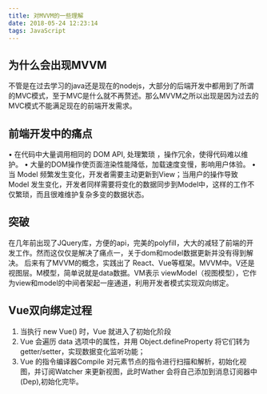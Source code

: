 ```yaml
---
title: 对MVVM的一些理解
date: 2018-05-24 12:23:14
tags: JavaScript
---
```


## 为什么会出现MVVM
不管是在过去学习的java还是现在的nodejs，大部分的后端开发中都用到了所谓的MVC模式，至于MVC是什么就不再赘述。那么MVVM之所以出现是因为过去的MVC模式不能满足现在的前端开发需求。

## 前端开发中的痛点
•	在代码中大量调用相同的 DOM API, 处理繁琐 ，操作冗余，使得代码难以维护。
•	大量的DOM操作使页面渲染性能降低，加载速度变慢，影响用户体验。
•	当 Model 频繁发生变化，开发者需要主动更新到View；当用户的操作导致 Model 发生变化，开发者同样需要将变化的数据同步到Model中，这样的工作不仅繁琐，而且很难维护复杂多变的数据状态。

## 突破
在几年前出现了JQuery库，方便的api，完美的polyfill，大大的减轻了前端的开发工作。然而这仅仅是解决了痛点一，关于dom和model数据更新并没有得到解决。
后来有了MVVM的概念，实践出了 React、Vue等框架。MVVM中。V还是视图层。M模型，简单说就是data数据。VM表示 viewModel（视图模型），它作为view和model的中间者架起一座通道，利用开发者模式实现双向绑定。

## Vue双向绑定过程
1.	当执行 new Vue() 时，Vue 就进入了初始化阶段
2.	Vue 会遍历 data 选项中的属性，并用 Object.defineProperty 将它们转为 getter/setter，实现数据变化监听功能；
3.	Vue 的指令编译器Compile 对元素节点的指令进行扫描和解析，初始化视图，并订阅Watcher 来更新视图，此时Wather 会将自己添加到消息订阅器中(Dep),初始化完毕。
